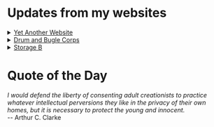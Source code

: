 # Updates from my websites

<details><summary> <a href="https://www.amon-hen.com">Yet Another Website</a> </summary>

* <a href="https://www.amon-hen.com/politics/34682">Kennedy Center Honors</a>
* <a href="https://www.amon-hen.com/politics/34670">At least they’re more honest now</a>
* <a href="https://www.amon-hen.com/computing/internet/www/435">Quote of the Day</a>
* <a href="https://www.amon-hen.com/food/34665">The Meat of Many Uses</a>
* <a href="https://www.amon-hen.com/television/8733">MST3K 0207 – Wild Rebels</a>
* <a href="https://www.amon-hen.com/music/drum-and-bugle-corps/32714">12 August 2022</a>
* <a href="https://www.amon-hen.com/politics/34655">Immigration Enforcement</a>
* <a href="https://www.amon-hen.com/books/297">Reading: A City on Mars</a>
* <a href="https://www.amon-hen.com/television/6358">MST3K Short 1012 – A Case Of Spring Fever</a>
* <a href="https://www.amon-hen.com/music/drum-and-bugle-corps/34611">2025 DCI World Championships – Indianapolis, IN</a>
</details>

<details><summary> <a href="https://www.drum-corps.net">Drum and Bugle Corps</a> </summary>

* <a href="https://www.drum-corps.net/history/3371">August 12, 2022</a>
* <a href="https://www.drum-corps.net/scores/dci/4027">2025 DCI World Championship Finals</a>
* <a href="https://www.drum-corps.net/news/4024">2025 SoundSport International Music & Food Festival</a>
* <a href="https://www.drum-corps.net/scores/dci/4021">2025 DCI All-Age World Championship</a>
* <a href="https://www.drum-corps.net/history/4017">Spirit of Atlanta 50th Anniversary Alumni Corps (2025)</a>
* <a href="https://www.drum-corps.net/scores/dci/4014">2025 DCI World Championship Semifinals</a>
* <a href="https://www.drum-corps.net/scores/dci/4010">2025 DCI All-Age Class Championships</a>
* <a href="https://www.drum-corps.net/scores/dci/4007">2025 DCI World Championship Prelims</a>
* <a href="https://www.drum-corps.net/brass/4003">Bluecoats 2025 Encore Performance</a>
* <a href="https://www.drum-corps.net/scores/dci/4000">2025 DCI Open Class World Championship Finals</a>
</details>

<details><summary> <a href="https://www.storage-b.com">Storage B</a> </summary>

* <a href="https://www.storage-b.com/ai/1105">Not Even Close</a>
* <a href="https://www.storage-b.com/math-numerical-analysis/1081">Crummy Code from Copilot</a>
* <a href="https://www.storage-b.com/humor/1067">Meeting Driven Development</a>
* <a href="https://www.storage-b.com/c/1057">CLion Is Now Free for Non-Commercial Use</a>
* <a href="https://www.storage-b.com/humor/1052">Programmers Then and Now</a>
* <a href="https://www.storage-b.com/c/1050">Strategies for Developing Safety-Critical Software in C++</a>
* <a href="https://www.storage-b.com/ai/1048">What trillion-dollar problem is AI trying to solve?</a>
* <a href="https://www.storage-b.com/math-numerical-analysis/1036">Hypot</a>
* <a href="https://www.storage-b.com/c/1015">Uploading Consciousness</a>
* <a href="https://www.storage-b.com/humor/1003">SCRUM: An Honest Ad</a>
</details>

# Quote of the Day
<p><em>I would defend the liberty of consenting adult creationists to practice whatever intellectual perversions they like in the privacy of their own homes, but it is necessary to protect the young and innocent.</em><br /> -- Arthur C. Clarke</p>